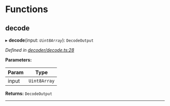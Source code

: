 

# Functions

<a id="decode"></a>

##  decode

▸ **decode**(input: *`Uint8Array`*): `DecodeOutput`

*Defined in [decoder/decode.ts:28](https://github.com/polkadot-js/common/blob/7a43354/packages/util-rlp/src/decoder/decode.ts#L28)*

**Parameters:**

| Param | Type |
| ------ | ------ |
| input | `Uint8Array` |

**Returns:** `DecodeOutput`

___


